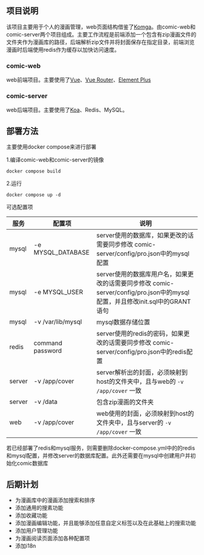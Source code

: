 ## 项目说明
该项目主要用于个人的漫画管理，web页面结构借鉴了[Komga](https://github.com/gotson/komga)。由comic-web和comic-server两个项目组成。主要工作流程是前端添加一个包含有zip漫画文件的文件夹作为漫画库的路径，后端解析zip文件并将封面保存在指定目录，前端浏览漫画时后端使用redis作为缓存以加快访问速度。

### comic-web
web前端项目。主要使用了[Vue](https://vuejs.org/)、[Vue Router](https://router.vuejs.org/)、[Element Plus](https://element-plus.org/)

### comic-server
web后端项目。主要使用了[Koa](https://koajs.com/)、Redis、MySQL。

## 部署方法
主要使用docker compose来进行部署

1.编译comic-web和comic-server的镜像

`docker compose build`

2.运行

`docker compose up -d`

可选配置项

| 服务 | 配置项 | 说明 |
| --- | --- | --- |
| mysql | -e MYSQL_DATABASE | server使用的数据库，如果更改的话需要同步修改 comic-server/config/pro.json中的mysql配置
| mysql | -e MYSQL_USER | server使用的数据库用户名，如果更改的话需要同步修改 comic-server/config/pro.json中的mysql配置，并且修改init.sql中的GRANT语句 |
| mysql | -v /var/lib/mysql | mysql数据存储位置 |
| redis | command password | server使用的redis的密码，如果更改的话需要同步修改 comic-server/config/pro.json中的redis配置 |
| server | -v /app/cover | server解析出的封面，必须映射到host的文件夹中，且与web的 `-v /app/cover` 一致 |
| server | -v /data | 包含zip漫画的文件夹 |
| web | -v /app/cover | web使用的封面，必须映射到host的文件夹中，且与server的 `-v /app/cover` 一致 |

若已经部署了redis和mysql服务，则需要删除docker-compose.yml中的的redis和mysql配置，并修改server的数据库配置。此外还需要在mysql中创建用户并初始化comic数据库

## 后期计划
- 为漫画库中的漫画添加搜索和排序
- 添加通用的搜素功能
- 添加收藏功能
- 添加漫画编辑功能，并且能够添加任意自定义标签以及在此基础上的搜索功能
- 添加用户管理功能
- 为漫画阅读页面添加各种配置项
- 添加i18n